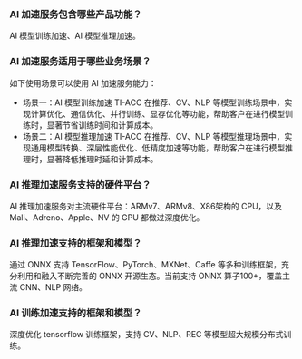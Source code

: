 ### AI 加速服务包含哪些产品功能？

AI 模型训练加速、AI 模型推理加速。

### AI 加速服务适用于哪些业务场景？

如下使用场景可以使用 AI 加速服务能力：
- 场景一：AI 模型训练加速
TI-ACC 在推荐、CV、NLP 等模型训练场景中，实现计算优化、通信优化、并行训练、显存优化等功能，帮助客户在进行模型训练时，显著节省训练时间和计算成本。
- 场景二：AI 模型推理加速
TI-ACC 在推荐、CV、NLP 等模型推理场景中，实现通用模型转换、深层性能优化、低精度加速等功能，帮助客户在进行模型推理时，显著降低推理时延和计算成本。

### AI 推理加速服务支持的硬件平台？

AI 推理加速服务对主流硬件平台：ARMv7、ARMv8、X86架构的 CPU，以及Mali、Adreno、Apple、NV 的 GPU 都做过深度优化。

### AI 推理加速支持的框架和模型？

通过 ONNX 支持 TensorFlow、PyTorch、MXNet、Caffe 等多种训练框架，充分利用和融入不断完善的 ONNX 开源生态。当前支持 ONNX 算子100+，覆盖主流 CNN、NLP 网络。


### AI 训练加速支持的框架和模型？

深度优化 tensorflow 训练框架，支持 CV、NLP、REC 等模型超大规模分布式训练。

